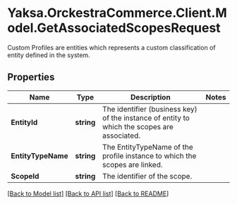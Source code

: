 # Yaksa.OrckestraCommerce.Client.Model.GetAssociatedScopesRequest
Custom Profiles are entities which represents a custom classification of entity defined in the system.

## Properties

Name | Type | Description | Notes
------------ | ------------- | ------------- | -------------
**EntityId** | **string** | The identifier (business key) of the instance of entity to which the scopes are associated. | 
**EntityTypeName** | **string** | The EntityTypeName of the profile instance to which the scopes are linked. | 
**ScopeId** | **string** | The identifier of the scope. | 

[[Back to Model list]](../README.md#documentation-for-models) [[Back to API list]](../README.md#documentation-for-api-endpoints) [[Back to README]](../README.md)

